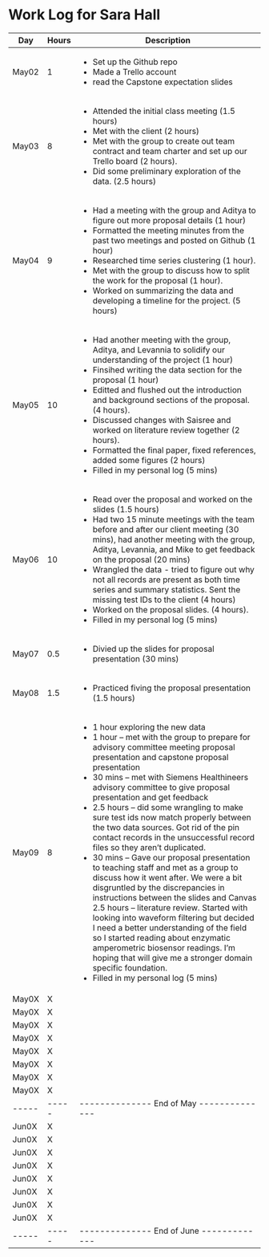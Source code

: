# Work Log for Sara Hall

| Day   | Hours | Description                              |
|-------|-------|------------------------------------------|
| May02 | 1     |   <ul><li>Set up the Github repo</li><li>Made a Trello account</li><li>read the Capstone expectation slides|</li></ul> |
| May03 | 8     |  <ul><li>Attended the initial class meeting (1.5 hours)</li><li>Met with the client (2 hours) </li><li> Met with the group to create out team contract and team charter and set up our Trello board (2 hours).</li><li>Did some preliminary exploration of the data. (2.5 hours)</ul> |
| May04 | 9     |  <ul><li>Had a meeting with the group and Aditya to figure out more proposal details (1 hour)</li><li>Formatted the meeting minutes from the past two meetings and posted on Github (1 hour) </li><li> Researched time series clustering (1 hour).</li><li> Met with the group to discuss how to split the work for the proposal (1 hour).</li><li>Worked on summarizing the data and developing a timeline for the project. (5 hours)</ul> |
| May05 | 10    | <ul><li>Had another meeting with the group, Aditya, and Levannia to solidify our understanding of the project (1 hour)</li><li>Finsihed writing the data section for the proposal (1 hour) </li><li> Editted and flushed out the introduction and background sections of the proposal. (4 hours).</li><li>Discussed changes with Saisree and worked on literature review together (2 hours).</li><li>Formatted the final paper, fixed references, added some figures (2 hours)<li>Filled in my personal log (5 mins)</ul>                             |
| May06 | 10     |   <ul><li>Read over the proposal and worked on the slides (1.5 hours) </li><li> Had two 15 minute meetings with the team before and after our client meeting (30 mins), had another meeting with the group, Aditya, Levannia, and Mike to get feedback on the proposal (20 mins)</li><li>Wrangled the data - tried to figure  out why not all records are present as both time series and summary statistics. Sent the missing test IDs to the client (4 hours) </li><li> Worked on the proposal slides. (4 hours).</li><li>Filled in my personal log (5 mins)</li></ul>|
| May07 | 0.5     |    <ul><li>Divied up the slides for proposal presentation (30 mins)</li></ul>                                  |
| May08 | 1.5    |       <ul><li>Practiced fiving the proposal presentation (1.5 hours) </li></ul>                                      |
| May09 | 8     |    <ul><li>1 hour exploring the new data </li><li> 1 hour – met with the group to prepare for advisory committee meeting proposal presentation and capstone proposal presentation</li><li> 30 mins – met with Siemens Healthineers advisory committee to give proposal presentation and get feedback </li><li>2.5 hours – did some wrangling to make sure test ids now match properly between the two data sources. Got rid of the pin contact records in the unsuccessful record files so they aren’t duplicated. <li>30 mins – Gave our proposal presentation to teaching staff and met as a group to discuss how it went after. We were a bit disgruntled by the discrepancies in instructions between the slides and Canvas</li></li>2.5 hours – literature review. Started with looking into waveform filtering but decided I need a better understanding of the field so I started reading about enzymatic amperometric biosensor readings. I’m hoping that will give me a stronger domain specific foundation. <li>Filled in my personal log (5 mins)</li></ul>                                        |
| May0X | X     |                                          |
| May0X | X     |                                          |
| May0X | X     |                                          |
| May0X | X     |                                          |
| May0X | X     |                                          |
| May0X | X     |                                          |
| May0X | X     |                                          |
| May0X | X     |                                          |
| ----- | ----- | -------------- End of May -------------- |
| Jun0X | X     |                                          |
| Jun0X | X     |                                          |
| Jun0X | X     |                                          |
| Jun0X | X     |                                          |
| Jun0X | X     |                                          |
| Jun0X | X     |                                          |
| Jun0X | X     |                                          |
| Jun0X | X     |                                          |
| ----- | ----- | -------------- End of June ------------- |

